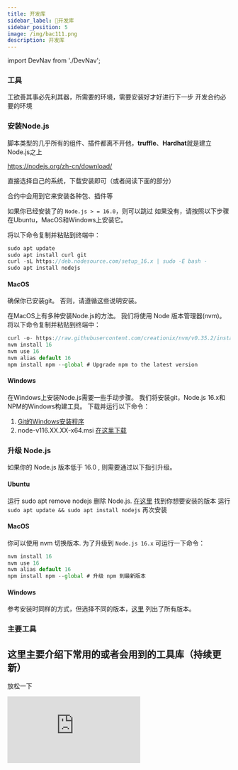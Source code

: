```yaml
---
title: 开发库
sidebar_label: 🫤开发库
sidebar_position: 5
image: /img/bac111.png
description: 开发库
---
```

import DevNav from './DevNav';

### 工具

工欲善其事必先利其器，所需要的环境，需要安装好才好进行下一步
开发合约必要的环境
### 安装Node.js
脚本类型的几乎所有的组件、插件都离不开他，**truffle**、**Hardhat**就是建立Node.js之上

https://nodejs.org/zh-cn/download/

直接选择自己的系统，下载安装即可（或者阅读下面的部分）

合约中会用到它来安装各种包、插件等

如果你已经安装了的 `Node.js > = 16.0`，则可以跳过 如果没有，请按照以下步骤在Ubuntu，MacOS和Windows上安装它。

将以下命令复制并粘贴到终端中：
```js
sudo apt update
sudo apt install curl git
curl -sL https://deb.nodesource.com/setup_16.x | sudo -E bash -
sudo apt install nodejs
```
#### MacOS
确保你已安装git。 否则，请遵循这些说明安装。

在MacOS上有多种安装Node.js的方法。 我们将使用 Node 版本管理器(nvm)。 将以下命令复制并粘贴到终端中：

```js
curl -o- https://raw.githubusercontent.com/creationix/nvm/v0.35.2/install.sh | bash
nvm install 16
nvm use 16
nvm alias default 16
npm install npm --global # Upgrade npm to the latest version
```
#### Windows
在Windows上安装Node.js需要一些手动步骤。 我们将安装git，Node.js 16.x和NPM的Windows构建工具。 
下载并运行以下命令：
1. [Git的Windows安装程序](https://git-scm.com/download/win)
2. node-v116.XX.XX-x64.msi [在这里下载](https://nodejs.org/dist/latest-v16.x/)
### 升级 Node.js
如果你的 Node.js 版本低于 16.0 , 则需要通过以下指引升级。

#### Ubuntu
运行 sudo apt remove nodejs 删除 Node.js.
[在这里](https://github.com/nodesource/distributions#debinstall) 找到你想要安装的版本
运行 `sudo apt update && sudo apt install nodejs` 再次安装
#### MacOS
你可以使用 nvm 切换版本. 为了升级到 `Node.js 16.x` 可运行一下命令：
```js
nvm install 16
nvm use 16
nvm alias default 16
npm install npm --global # 升级 npm 到最新版本
```
#### Windows
参考安装时同样的方式，但选择不同的版本，[这里](https://nodejs.org/en/download/releases/) 列出了所有版本。

### 主要工具
这里主要介绍下常用的或者会用到的工具库（持续更新）
<DevNav></DevNav>
---

放松一下
<iframe src="https://player.bilibili.com/player.html?bvid=BV1BZ4y1H79N" scrolling="no" frameBorder="no" framespacing="0" allowFullScreen={false}></iframe>


